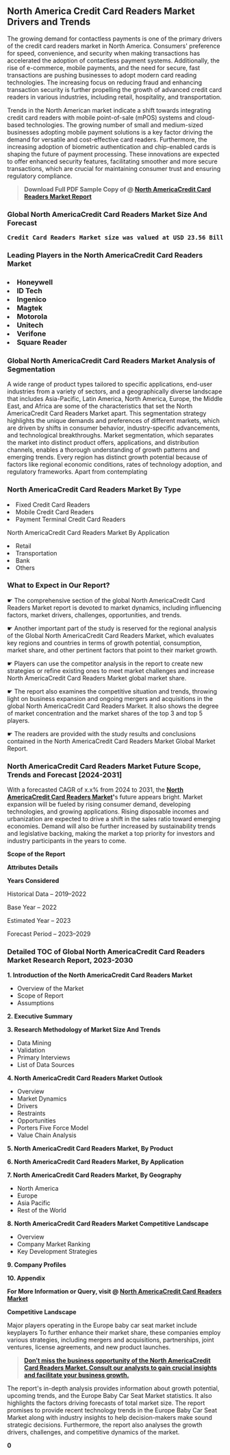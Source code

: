 <p><h2>North America Credit Card Readers Market Drivers and Trends</h2><p>The growing demand for contactless payments is one of the primary drivers of the credit card readers market in North America. Consumers' preference for speed, convenience, and security when making transactions has accelerated the adoption of contactless payment systems. Additionally, the rise of e-commerce, mobile payments, and the need for secure, fast transactions are pushing businesses to adopt modern card reading technologies. The increasing focus on reducing fraud and enhancing transaction security is further propelling the growth of advanced credit card readers in various industries, including retail, hospitality, and transportation.</p><p>Trends in the North American market indicate a shift towards integrating credit card readers with mobile point-of-sale (mPOS) systems and cloud-based technologies. The growing number of small and medium-sized businesses adopting mobile payment solutions is a key factor driving the demand for versatile and cost-effective card readers. Furthermore, the increasing adoption of biometric authentication and chip-enabled cards is shaping the future of payment processing. These innovations are expected to offer enhanced security features, facilitating smoother and more secure transactions, which are crucial for maintaining consumer trust and ensuring regulatory compliance.</p></p><blockquote id="" class=""><strong>Download Full PDF Sample Copy of @&nbsp;<a href="https://www.verifiedmarketreports.com/download-sample/?rid=707620&utm_source=GitHub-Jan&utm_medium=285" target="_blank">North AmericaCredit Card Readers Market Report</a>&nbsp;&nbsp;</strong></blockquote><h3 id="" class=""><strong>Global&nbsp;North AmericaCredit Card Readers Market Size And Forecast</strong></h3><pre class="reader-text-block__code-block"><strong>Credit Card Readers Market size was valued at USD 23.56 Billion in 2022 and is projected to reach USD 39.54 Billion by 2030, growing at a CAGR of 6.66% from 2024 to 2030.</strong></pre><h3 id="" class="">Leading Players in the&nbsp;North AmericaCredit Card Readers Market</h3><h3 class=""></Li><Li>Honeywell</Li><Li> ID Tech</Li><Li> Ingenico</Li><Li> Magtek</Li><Li> Motorola</Li><Li> Unitech</Li><Li> Verifone</Li><Li> Square Reader</h3><h3 id="" class="">Global&nbsp;North AmericaCredit Card Readers Market Analysis of Segmentation</h3><p id="" class="">A wide range of product types tailored to specific applications, end-user industries from a variety of sectors, and a geographically diverse landscape that includes Asia-Pacific, Latin America, North America, Europe, the Middle East, and Africa are some of the characteristics that set the North AmericaCredit Card Readers Market apart. This segmentation strategy highlights the unique demands and preferences of different markets, which are driven by shifts in consumer behavior, industry-specific advancements, and technological breakthroughs. Market segmentation, which separates the market into distinct product offers, applications, and distribution channels, enables a thorough understanding of growth patterns and emerging trends. Every region has distinct growth potential because of factors like regional economic conditions, rates of technology adoption, and regulatory frameworks. Apart from contemplating</p><h3 id="" class="">North AmericaCredit Card Readers Market&nbsp;By Type</h3><p></Li><Li>Fixed Credit Card Readers</Li><Li> Mobile Credit Card Readers</Li><Li> Payment Terminal Credit Card Readers</p><div class="" data-test-id=""><p>North AmericaCredit Card Readers Market&nbsp;By Application</p></div><p class=""></Li><Li>Retail</Li><Li> Transportation</Li><Li> Bank</Li><Li> Others</p><div class="" data-test-id=""><h3><span class="">What to Expect in Our Report?</span></h3></div><div class="" data-test-id=""><p><span class="">☛ The comprehensive section of the global North AmericaCredit Card Readers Market report is devoted to market dynamics, including influencing factors, market drivers, challenges, opportunities, and trends.</span></p></div><div class="" data-test-id=""><p><span class="">☛ Another important part of the study is reserved for the regional analysis of the Global North AmericaCredit Card Readers Market, which evaluates key regions and countries in terms of growth potential, consumption, market share, and other pertinent factors that point to their market growth.</span></p></div><div class="" data-test-id=""><p><span class="">☛ Players can use the competitor analysis in the report to create new strategies or refine existing ones to meet market challenges and increase North AmericaCredit Card Readers Market global market share.</span></p></div><div class="" data-test-id=""><p><span class="">☛ The report also examines the competitive situation and trends, throwing light on business expansion and ongoing mergers and acquisitions in the global North AmericaCredit Card Readers Market. It also shows the degree of market concentration and the market shares of the top 3 and top 5 players.</span></p></div><div class="" data-test-id=""><p><span class="">☛ The readers are provided with the study results and conclusions contained in the North AmericaCredit Card Readers Market Global Market Report.</span></p></div><div class="" data-test-id=""><h3><span class="">North AmericaCredit Card Readers Market Future Scope, Trends and Forecast [2024-2031]</span></h3></div><div class="" data-test-id=""><p><span class="">With a forecasted CAGR of x.x% from 2024 to 2031, the <strong><a href="https://www.verifiedmarketreports.com/download-sample/?rid=707620&utm_source=GitHub-Jan&utm_medium=285" target="_blank">North AmericaCredit Card Readers Market</a>'</strong>s future appears bright. Market expansion will be fueled by rising consumer demand, developing technologies, and growing applications. Rising disposable incomes and urbanization are expected to drive a shift in the sales ratio toward emerging economies. Demand will also be further increased by sustainability trends and legislative backing, making the market a top priority for investors and industry participants in the years to come.</span></p><p id="ember66" class="ember-view reader-text-block__paragraph"><strong>Scope of the Report</strong></p><p id="ember67" class="ember-view reader-text-block__paragraph"><strong>Attributes Details</strong></p><p id="ember68" class="ember-view reader-text-block__paragraph"><strong>Years Considered</strong></p><p id="ember69" class="ember-view reader-text-block__paragraph">Historical Data &ndash; 2019&ndash;2022</p><p id="ember70" class="ember-view reader-text-block__paragraph">Base Year &ndash; 2022</p><p id="ember71" class="ember-view reader-text-block__paragraph">Estimated Year &ndash; 2023</p><p id="ember72" class="ember-view reader-text-block__paragraph">Forecast Period &ndash; 2023&ndash;2029</p></div><h3 id="" class="">Detailed TOC of Global North AmericaCredit Card Readers Market Research Report, 2023-2030</h3><p id="" class=""><strong>1. Introduction of the North AmericaCredit Card Readers Market</strong></p><ul><li>Overview of the Market</li><li>Scope of Report</li><li>Assumptions</li></ul><p id="" class=""><strong>2. Executive Summary</strong></p><p id="" class=""><strong>3. Research Methodology of Market Size And Trends</strong></p><ul><li>Data Mining</li><li>Validation</li><li>Primary Interviews</li><li>List of Data Sources</li></ul><p id="" class=""><strong>4. North AmericaCredit Card Readers Market Outlook</strong></p><ul><li>Overview</li><li>Market Dynamics</li><li>Drivers</li><li>Restraints</li><li>Opportunities</li><li>Porters Five Force Model</li><li>Value Chain Analysis</li></ul><p id="" class=""><strong>5. North AmericaCredit Card Readers Market, By Product</strong></p><p id="" class=""><strong>6. North AmericaCredit Card Readers Market, By Application</strong></p><p id="" class=""><strong>7. North AmericaCredit Card Readers Market, By Geography</strong></p><ul><li>North America</li><li>Europe</li><li>Asia Pacific</li><li>Rest of the World</li></ul><p id="" class=""><strong>8. North AmericaCredit Card Readers Market Competitive Landscape</strong></p><ul><li>Overview</li><li>Company Market Ranking</li><li>Key Development Strategies</li></ul><p id="" class=""><strong>9. Company Profiles</strong></p><p id="" class=""><strong>10. Appendix</strong></p><p><strong>For More Information or Query, visit&nbsp;@ <a href="https://www.verifiedmarketreports.com/product/credit-card-readers-market/" target="_blank">North AmericaCredit Card Readers Market</a></strong></p><p id="ember61" class="ember-view reader-text-block__paragraph"><strong>Competitive Landscape</strong></p><p id="ember62" class="ember-view reader-text-block__paragraph">Major players operating in the Europe baby car seat market include keyplayers To further enhance their market share, these companies employ various strategies, including mergers and acquisitions, partnerships, joint ventures, license agreements, and new product launches.</p><blockquote id="ember63" class="ember-view reader-text-block__blockquote"><strong><a href="https://www.verifiedmarketreports.com/download-sample/?rid=707620&utm_source=GitHub-Jan&utm_medium=285" target="_blank">Don&rsquo;t miss the business opportunity of the North AmericaCredit Card Readers Market. Consult our analysts to gain crucial insights and facilitate your business growth.</a></strong></blockquote><p id="ember64" class="ember-view reader-text-block__paragraph">The report's in-depth analysis provides information about growth potential, upcoming trends, and the Europe Baby Car Seat Market statistics. It also highlights the factors driving forecasts of total market size. The report promises to provide recent technology trends in the Europe Baby Car Seat Market along with industry insights to help decision-makers make sound strategic decisions. Furthermore, the report also analyses the growth drivers, challenges, and competitive dynamics of the market.</p><p class="ember-view reader-text-block__paragraph"><strong>0</strong></p>
